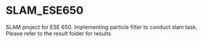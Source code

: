 # SLAM_ESE650

SLAM project for ESE 650. Implementing particle filter to conduct slam task. Please refer to the result folder for results
